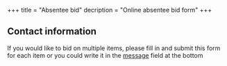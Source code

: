 +++
title = "Absentee bid"
decription = "Online absentee bid form"
+++

## Contact information

If you would like to bid on multiple items, please fill in and submit this form for each item or you could write it in the [message](#message) field at the bottom
